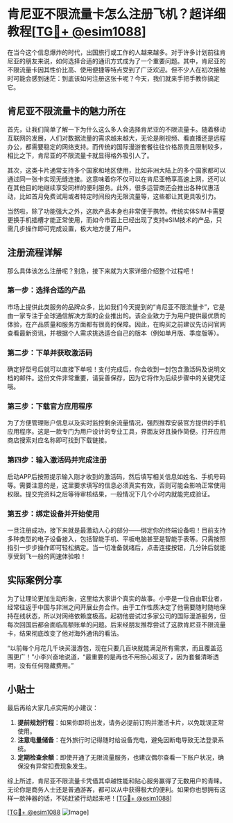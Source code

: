 # 肯尼亚不限流量卡怎么注册飞机？超详细教程[[TG💪+ @esim1088](https://t.me/s/esim1088)]

在当今这个信息爆炸的时代，出国旅行或工作的人越来越多。对于许多计划前往肯尼亚的朋友来说，如何选择合适的通讯方式成为了一个重要问题。其中，肯尼亚的不限流量卡因其性价比高、使用便捷等特点受到了广泛欢迎。但不少人在初次接触时可能会感到迷茫：到底该如何注册这张卡呢？今天，我们就来手把手教你搞定它。

## 肯尼亚不限流量卡的魅力所在

首先，让我们简单了解一下为什么这么多人会选择肯尼亚的不限流量卡。随着移动互联网的发展，人们对数据流量的需求越来越大，无论是刷视频、看直播还是远程办公，都需要稳定的网络支持。而传统的国际漫游套餐往往价格昂贵且限制较多，相比之下，肯尼亚的不限流量卡就显得格外吸引人了。

其次，这类卡片通常支持多个国家和地区使用，比如非洲大陆上的多个国家都可以通过同一张卡实现无缝连接。这意味着你不仅可以在肯尼亚畅享高速上网，还可以在其他目的地继续享受同样的便利服务。此外，很多运营商还会推出各种优惠活动，比如首月免费试用或者特定时间段内无限流量等，这些都让其更具吸引力。

当然啦，除了功能强大之外，这款产品本身也非常便于携带。传统实体SIM卡需要更换手机插槽才能正常使用，而如今市面上已经出现了支持eSIM技术的产品，只需几步操作即可完成设置，极大地方便了用户。

## 注册流程详解

那么具体该怎么注册呢？别急，接下来就为大家详细介绍整个过程吧！

### 第一步：选择合适的产品

市场上提供此类服务的品牌众多，比如我们今天提到的“肯尼亚不限流量卡”，它是由一家专注于全球通信解决方案的企业推出的。该企业致力于为用户提供最优质的体验，在产品质量和服务方面都有很高的保障。因此，在购买之前建议先访问官网查看最新资讯，并根据个人需求挑选适合自己的版本（例如单月版、季度版等）。

### 第二步：下单并获取激活码

确定好型号后就可以直接下单啦！支付完成后，你会收到一封包含激活码及说明文档的邮件。这份文件非常重要，请妥善保存，因为它将作为后续步骤中的关键凭证哦。

### 第三步：下载官方应用程序

为了方便管理账户信息以及实时监控剩余流量情况，强烈推荐安装官方提供的手机应用程序。这是一款专门为用户设计的专业工具，界面友好且操作简便。打开应用商店搜索对应名称即可找到下载链接。

### 第四步：输入激活码并完成注册

启动APP后按照提示输入刚才收到的激活码，然后填写相关信息如姓名、手机号码等。需要注意的是，这里要求填写的信息必须真实有效，否则可能会影响正常使用权限。提交完资料之后等待审核结果，一般情况下几个小时内就能完成验证。

### 第五步：绑定设备并开始使用

一旦注册成功，接下来就是最激动人心的部分——绑定你的终端设备啦！目前支持多种类型的电子设备接入，包括智能手机、平板电脑甚至是智能手表等。只需按照指引一步步操作即可轻松搞定。当一切准备就绪后，点击连接按钮，几分钟后就能享受到飞一般的网速体验啦！

## 实际案例分享

为了让理论更加生动形象，这里给大家讲个真实的故事。小李是一位自由职业者，经常往返于中国与非洲之间开展业务合作。由于工作性质决定了他需要随时随地保持在线状态，所以对网络依赖度极高。起初他尝试过多家公司的国际漫游服务，但每次回国后都会面临高额账单的问题。后来经朋友推荐尝试了这款肯尼亚不限流量卡，结果彻底改变了他对海外通讯的看法。

“以前每个月花几千块买漫游包，现在只要几百块就能满足所有需求，而且覆盖范围更广！”小李兴奋地说道，“最重要的是再也不用担心超支了，因为套餐清晰透明，没有任何隐藏费用。”

## 小贴士

最后再给大家几点实用的小建议：

1. **提前规划行程**：如果你即将出发，请务必提前订购并激活卡片，以免耽误正常使用。
2. **注意电量储备**：在外旅行时记得随时给设备充电，避免因断电导致无法登录系统。
3. **定期检查余额**：即使开通了无限流量服务，也建议偶尔查看一下账户状况，确保没有异常扣费现象发生。

综上所述，肯尼亚不限流量卡凭借其卓越性能和贴心服务赢得了无数用户的青睐。无论你是商务人士还是普通游客，都可以从中获得极大的便利。如果你也想拥有这样一款神器的话，不妨赶紧行动起来吧！[[TG💪+ @esim1088](https://t.me/s/esim1088)]

[[TG💪+ @esim1088](https://t.me/s/esim1088) ![Image](https://i.postimg.cc/4NQfJmqS/Snipaste-2025-05-13-00-14-12.png)]
